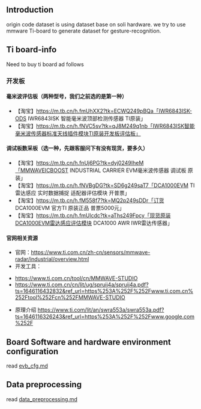 ## Introduction
origin code  dataset is using dataset base on soli hardware.
we try to use mmware Ti-board to generate dataset for gesture-recognition.

## Ti board-info 
Need to buy ti board ad follows
### 开发板
#### 毫米波评估板（两种型号，我们之前选的是第一种）
- 【淘宝】https://m.tb.cn/h.fmUhXX2?tk=ECWQ249pBQa「IWR6843ISK-ODS IWR6843ISK 智能毫米波顶部检测传感器 TI原装」
- 【淘宝】https://m.tb.cn/h.fNVC5sv?tk=qJ8M249q1nb「IWR6843ISK智能毫米波传感器标准天线插件模块TI原装开发板评估板」

#### 调试板数采板（选一种，先跟客服问下有没有现货，要多久）
- 【淘宝】https://m.tb.cn/h.fnUj6PG?tk=dyj0249IheM「MMWAVEICBOOST INDUSTRIAL CARRIER EVM毫米波传感器 调试板 原装」
- 【淘宝】https://m.tb.cn/h.fNVBgDG?tk=SD6g249saT7「DCA1000EVM TI 雷达感应 实时数据捕捉 适配器评估模块 开普票」
- 【淘宝】https://m.tb.cn/h.fM558f7?tk=MQ2p249sDDr「订货 DCA1000EVM 官方TI 原装正品 普票5000元」
- 【淘宝】https://m.tb.cn/h.fmUlcdc?tk=aThs249Fpcy「现货原装DCA1000EVM雷达感应评估模块 DCA1000 AWR IWR雷达传感器」

#### 官网相关资源
- 官网：https://www.ti.com.cn/zh-cn/sensors/mmwave-radar/industrial/overview.html
- 开发工具：
* https://www.ti.com.cn/tool/cn/MMWAVE-STUDIO
* https://www.ti.com.cn/cn/lit/ug/spruij4a/spruij4a.pdf?ts=1646116432832&ref_url=https%253A%252F%252Fwww.ti.com.cn%252Ftool%252Fcn%252FMMWAVE-STUDIO
- 原理介绍
https://www.ti.com/lit/an/swra553a/swra553a.pdf?ts=1646116326243&ref_url=https%253A%252F%252Fwww.google.com%252F

## Board Software and hardware environment configuration
read [evb_cfg.md](evb_cfg.md)
## Data preprocessing
read [data_preprocessing.md](data_preprocessing.md)
